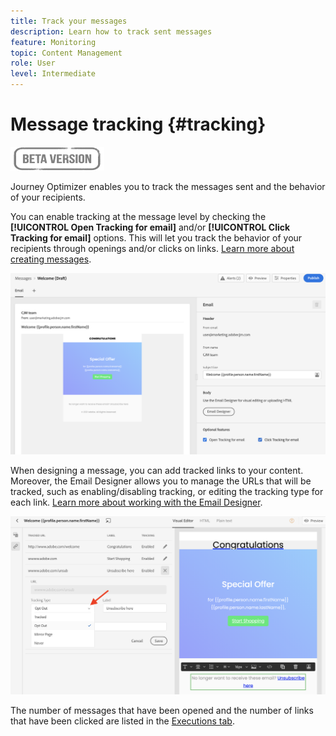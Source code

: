 ```yaml
---
title: Track your messages
description: Learn how to track sent messages
feature: Monitoring
topic: Content Management
role: User
level: Intermediate
---
```

# Message tracking {#tracking}

![](assets/do-not-localize/badge.png)

Journey Optimizer enables you to track the messages sent and the behavior of your recipients.

You can enable tracking at the message level by checking the **[!UICONTROL Open Tracking for email]** and/or **[!UICONTROL Click Tracking for email]** options. This will let you track the behavior of your recipients through openings and/or clicks on links. [Learn more about creating messages](create-message.md).

![](assets/message-tracking.png)

When designing a message, you can add tracked links to your content. Moreover, the Email Designer allows you to manage the URLs that will be tracked, such as enabling/disabling tracking, or editing the tracking type for each link. [Learn more about working with the Email Designer](create-email-content.md).

![](assets/message-tracked-links.png)

The number of messages that have been opened and the number of links that have been clicked are listed in the [Executions tab](message-monitoring.md).
